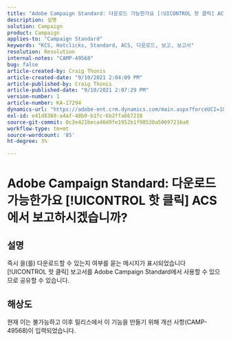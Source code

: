 ```yaml
---
title: "Adobe Campaign Standard: 다운로드 가능한가요 [!UICONTROL 핫 클릭] ACS에서 보고합니까?"
description: 설명
solution: Campaign
product: Campaign
applies-to: "Campaign Standard"
keywords: "KCS, Hotclicks, Standard, ACS, 다운로드, 보고, 보고서"
resolution: Resolution
internal-notes: "CAMP-49568"
bug: false
article-created-by: Craig Thonis
article-created-date: "9/10/2021 2:04:09 PM"
article-published-by: Craig Thonis
article-published-date: "9/10/2021 2:07:29 PM"
version-number: 1
article-number: KA-17294
dynamics-url: "https://adobe-ent.crm.dynamics.com/main.aspx?forceUCI=1&pagetype=entityrecord&etn=knowledgearticle&id=55d3edf4-3f12-ec11-b6e6-000d3a597bfc"
exl-id: e41d8368-a4af-48b0-b1fc-6b2ffa667218
source-git-commit: 0c3e421beca46d9fe1952b1f98538a50697216a0
workflow-type: tm+mt
source-wordcount: '85'
ht-degree: 3%

---
```


# Adobe Campaign Standard: 다운로드 가능한가요 [!UICONTROL 핫 클릭] ACS에서 보고하시겠습니까?

## 설명


즉시 을(를) 다운로드할 수 있는지 여부를 묻는 메시지가 표시되었습니다 [!UICONTROL 핫 클릭] 보고서를 Adobe Campaign Standard에서 사용할 수 있으므로 공유할 수 있습니다.


## 해상도


현재 이는 불가능하고 이후 릴리스에서 이 기능을 만들기 위해 개선 사항(CAMP-49568)이 입력되었습니다.
